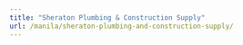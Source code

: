 ```yaml
---
title: "Sheraton Plumbing & Construction Supply"
url: /manila/sheraton-plumbing-and-construction-supply/
---
```

